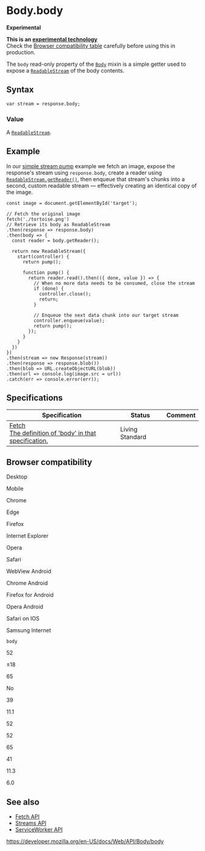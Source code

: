 # Body.body

**Experimental**

**This is an [experimental technology](https://developer.mozilla.org/en-US/docs/MDN/Guidelines/Conventions_definitions#experimental)**  
Check the [Browser compatibility table](#browser_compatibility) carefully before using this in production.

The `body` read-only property of the [`Body`](../body) mixin is a simple getter used to expose a [`ReadableStream`](../readablestream) of the body contents.

## Syntax

    var stream = response.body;

### Value

A [`ReadableStream`](../readablestream).

## Example

In our [simple stream pump](https://mdn.github.io/dom-examples/streams/simple-pump/) example we fetch an image, expose the response's stream using `response.body`, create a reader using [`ReadableStream.getReader()`](../readablestream/getreader), then enqueue that stream's chunks into a second, custom readable stream — effectively creating an identical copy of the image.

    const image = document.getElementById('target');

    // Fetch the original image
    fetch('./tortoise.png')
    // Retrieve its body as ReadableStream
    .then(response => response.body)
    .then(body => {
      const reader = body.getReader();

      return new ReadableStream({
        start(controller) {
          return pump();

          function pump() {
            return reader.read().then(({ done, value }) => {
              // When no more data needs to be consumed, close the stream
              if (done) {
                controller.close();
                return;
              }

              // Enqueue the next data chunk into our target stream
              controller.enqueue(value);
              return pump();
            });
          }
        }
      })
    })
    .then(stream => new Response(stream))
    .then(response => response.blob())
    .then(blob => URL.createObjectURL(blob))
    .then(url => console.log(image.src = url))
    .catch(err => console.error(err));

## Specifications

<table><thead><tr class="header"><th>Specification</th><th>Status</th><th>Comment</th></tr></thead><tbody><tr class="odd"><td><a href="https://fetch.spec.whatwg.org/#dom-body-body">Fetch<br />
<span class="small">The definition of 'body' in that specification.</span></a></td><td><span class="spec-living">Living Standard</span></td><td></td></tr></tbody></table>

## Browser compatibility

Desktop

Mobile

Chrome

Edge

Firefox

Internet Explorer

Opera

Safari

WebView Android

Chrome Android

Firefox for Android

Opera Android

Safari on IOS

Samsung Internet

`body`

52

≤18

65

No

39

11.1

52

52

65

41

11.3

6.0

## See also

- [Fetch API](../fetch_api)
- [Streams API](../streams_api)
- [ServiceWorker API](../service_worker_api)

<a href="https://developer.mozilla.org/en-US/docs/Web/API/Body/body" class="_attribution-link">https://developer.mozilla.org/en-US/docs/Web/API/Body/body</a>
